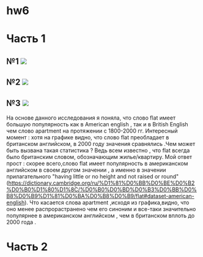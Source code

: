 # hw6
# Часть 1 
## №1 ![](https://sun9-7.userapi.com/c840622/v840622869/6f861/Y54HPhUF9V4.jpg)
## №2 ![](https://sun9-8.userapi.com/c840622/v840622869/6f86b/se5TiSEMW6A.jpg)
## №3 ![](https://sun9-6.userapi.com/c840622/v840622869/6f875/1oJS3EhiRp4.jpg)
На основе данного исследования я поняла, что слово flat имеет большую популярность как в Аmerican english , так и в British English чем слово apartment на протяжении с 1800-2000 гг. Интересный момент : хотя на графике видно, что слово flat преобладает в британском английском, в 2000 году значения сравнялись .Чем может быть вызвана такая статистика ? Ведь всем известно , что flat всегда было британским словом, обозначающим жилье/квартиру. Мой ответ прост : скорее всего,слово flat имеет популярность в американском английском в своем другом значении , а именно в значении прилагательного "having little or no height and not raised or round" (https://dictionary.cambridge.org/ru/%D1%81%D0%BB%D0%BE%D0%B2%D0%B0%D1%80%D1%8C/%D0%B0%D0%BD%D0%B3%D0%BB%D0%B8%D0%B9%D1%81%D0%BA%D0%B8%D0%B9/flat#dataset-american-english). Что касается слова apartment ,исходя из графика,видно, что оно менее распрорастранено чем его синоним и все-таки значительно популярнее в американском английском , чем в британском вплоть до 2000 года .
# Часть 2
